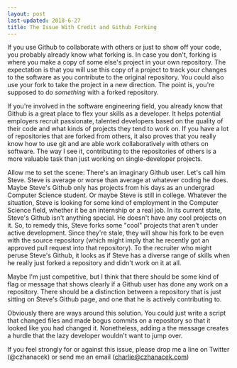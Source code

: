 ```yaml
---
layout: post
last-updated: 2018-6-27
title: The Issue With Credit and Github Forking
---
```


If you use Github to collaborate with others or just to show off your code, you probably already know what forking is. In case you don't, forking is where you make a copy of some else's project in your own repository. The expectation is that you will use this copy of a project to track your changes to the software as you contribute to the original repository. You could also use your fork to take the project in a new direction. The point is, you're supposed to do *something* with a forked repository. 

If you're involved in the software engineering field, you already know that Github is a great place to flex your skills as a developer. It helps potential employers recruit passionate, talented developers based on the quality of their code and what kinds of projects they tend to work on. If you have a lot of repositories that are forked from others, it also proves that you really know how to use git and are able work collaboratively with others on software. The way I see it, contributing to the repositories of others is a more valuable task than just working on single-developer projects.

Allow me to set the scene: There's an imaginary Github user. Let's call him Steve. Steve is average or worse than average at whatever coding he does. Maybe Steve's Github only has projects from his days as an undergrad Computer Science student. Or maybe Steve is still in college. Whatever the situation, Steve is looking for some kind of employment in the Computer Science field, whether it be an internship or a real job. In its current state, Steve's Github isn't anything special. He doesn't have any cool projects on it. So, to remedy this, Steve forks some "cool" projects that aren't under active development. Since they're stale, they will show his fork to be even with the source repository (which might imply that he recently got an approved pull request into that repository). To the recruiter who might peruse Steve's Github, it looks as if Steve has a diverse range of skills when he really just forked a repository and didn't work on it at all. 

Maybe I'm just competitive, but I think that there should be some kind of flag or message that shows clearly if a Github user has done any work on a repository. There should be a distinction between a repository that is just sitting on Steve's Github page, and one that he is actively contributing to. 

Obviously there are ways around this solution. You could just write a script that changed files and made bogus commits on a repository so that it looked like you had changed it. Nonetheless, adding a the message creates a hurdle that the lazy developer wouldn't want to jump over.

If you feel strongly for or against this issue, please drop me a line on Twitter (@czhanacek) or send me an email (charlie@czhanacek.com)